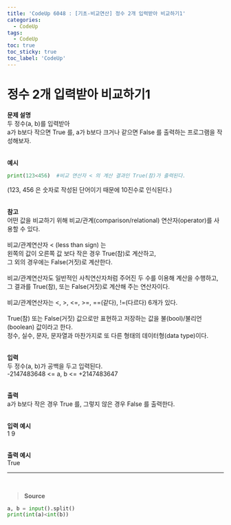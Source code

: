 ```yaml
---
title: 'CodeUp 6048 : [기초-비교연산] 정수 2개 입력받아 비교하기1'
categories:
  - CodeUp
tags:
  - CodeUp
toc: true
toc_sticky: true
toc_label: 'CodeUp'
---
```


# 정수 2개 입력받아 비교하기1

**문제 설명**  
두 정수(a, b)를 입력받아  
a가 b보다 작으면 True 를, a가 b보다 크거나 같으면 False 를 출력하는 프로그램을 작성해보자.  
<br>

**예시**

```python
print(123<456)  #비교 연산자 < 의 계산 결과인 True(참)가 출력된다.
```

(123, 456 은 숫자로 작성된 단어이기 때문에 10진수로 인식된다.)  
<br>

**참고**  
어떤 값을 비교하기 위해 비교/관계(comparison/relational) 연산자(operator)를 사용할 수 있다.  
<br>
비교/관계연산자 < (less than sign) 는  
왼쪽의 값이 오른쪽 값 보다 작은 경우 True(참)로 계산하고,  
그 외의 경우에는 False(거짓)로 계산한다.  
<br>
비교/관계연산자도 일반적인 사칙연산자처럼 주어진 두 수를 이용해 계산을 수행하고,  
그 결과를 True(참), 또는 False(거짓)로 계산해 주는 연산자이다.  
<br>
비교/관계연산자는 <, >, <=, >=, ==(같다), !=(다르다) 6개가 있다.  
<br>
True(참) 또는 False(거짓) 값으로만 표현하고 저장하는 값을 불(bool)/불리언(boolean) 값이라고 한다.  
정수, 실수, 문자, 문자열과 마찬가지로 또 다른 형태의 데이터형(data type)이다.  
<br>

**입력**  
두 정수(a, b)가 공백을 두고 입력된다.  
-2147483648 <= a, b <= +2147483647  
<br>

**출력**  
a가 b보다 작은 경우 True 를, 그렇지 않은 경우 False 를 출력한다.  
<br>

**입력 예시**  
1 9  
<br>

**출력 예시**  
True

---

<br>

> **Source**

```python
a, b = input().split()
print(int(a)<int(b))
```
